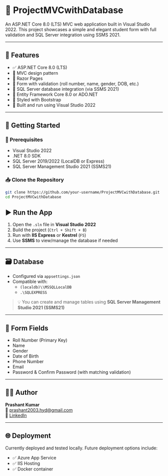 # 📘 ProjectMVCwithDatabase

An ASP.NET Core 8.0 (LTS) MVC web application built in Visual Studio 2022. This project showcases a simple and elegant student form with full validation and SQL Server integration using SSMS 2021.

---

## 📌 Features

- ✅ ASP.NET Core 8.0 (LTS)
- 🎯 MVC design pattern
- 📄 Razor Pages
- 📑 Form with validation (roll number, name, gender, DOB, etc.)
- 💽 SQL Server database integration (via SSMS 2021)
- 🧩 Entity Framework Core 8.0 or ADO.NET
- 🎨 Styled with Bootstrap
- 📂 Built and run using Visual Studio 2022

---

## 🚀 Getting Started

### 🔧 Prerequisites

- Visual Studio 2022
- .NET 8.0 SDK
- SQL Server 2019/2022 (LocalDB or Express)
- SQL Server Management Studio 2021 (SSMS21)

### 📥 Clone the Repository

```bash
git clone https://github.com/your-username/ProjectMVCwithDatabase.git
cd ProjectMVCwithDatabase
```
## ▶️ Run the App

1. Open the `.sln` file in **Visual Studio 2022**  
2. Build the project (`Ctrl + Shift + B`)  
3. Run with **IIS Express** or **Kestrel** (`F5`)  
4. Use **SSMS** to view/manage the database if needed

---

## 🗃️ Database

- Configured via `appsettings.json`
- Compatible with:
  - `(localdb)\\MSSQLLocalDB`
  - `.\SQLEXPRESS`

> 💡 You can create and manage tables using **SQL Server Management Studio 2021 (SSMS21)**

---

## 📝 Form Fields

- Roll Number (Primary Key)
- Name
- Gender
- Date of Birth
- Phone Number
- Email
- Password & Confirm Password (with matching validation)

---



## 👨‍💻 Author

**Prashant Kumar**  
📧 [prashant2003.hyd@gmail.com](mailto:prashant2003.hyd@gmail.com)  
🔗 [LinkedIn](https://www.linkedin.com/in/prashant-kumar-65844b2a3/)

---

## 🌐 Deployment

Currently deployed and tested locally. Future deployment options include:

- ✅ Azure App Service  
- ✅ IIS Hosting  
- ✅ Docker container



